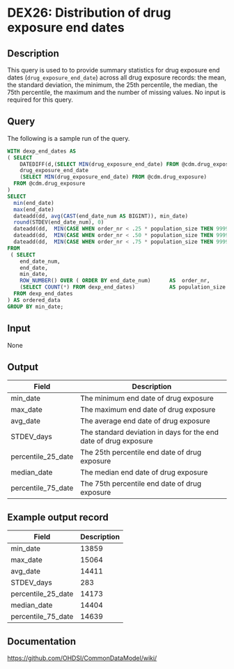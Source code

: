 <!---
Group:drug exposure
Name:DEX26 Distribution of drug exposure end dates
Author:Patrick Ryan
CDM Version: 5.3
-->

# DEX26: Distribution of drug exposure end dates

## Description
This query is used to to provide summary statistics for drug exposure end dates (`drug_exposure_end_date`) across all drug
exposure records: the mean, the standard deviation, the minimum, the 25th percentile, the median, the 75th percentile,
the maximum and the number of missing values. No input is required for this query.

## Query
The following is a sample run of the query.

```sql
WITH dexp_end_dates AS
( SELECT
    DATEDIFF(d,(SELECT MIN(drug_exposure_end_date) FROM @cdm.drug_exposure), drug_exposure_end_date) AS end_date_num,
    drug_exposure_end_date                                                                           AS end_date,
    (SELECT MIN(drug_exposure_end_date) FROM @cdm.drug_exposure)                                     AS min_date
  FROM @cdm.drug_exposure
)
SELECT
  min(end_date)                                                                                             AS min_date,
  max(end_date)                                                                                             AS max_date,
  dateadd(dd, avg(CAST(end_date_num AS BIGINT)), min_date)                                                                  AS avg_date,
  round(STDEV(end_date_num), 0)                                                                             AS stdev_days,
  dateadd(dd,  MIN(CASE WHEN order_nr < .25 * population_size THEN 999999 ELSE end_date_num END), min_date) AS percentile_25_date,
  dateadd(dd,  MIN(CASE WHEN order_nr < .50 * population_size THEN 999999 ELSE end_date_num END), min_date) AS median_date,
  dateadd(dd,  MIN(CASE WHEN order_nr < .75 * population_size THEN 999999 ELSE end_date_num END), min_date) AS percentile_75_date
FROM
 ( SELECT
    end_date_num,                                                              
    end_date,
    min_date,
    ROW_NUMBER() OVER ( ORDER BY end_date_num)      AS  order_nr,
    (SELECT COUNT(*) FROM dexp_end_dates)           AS population_size
  FROM dexp_end_dates
) AS ordered_data
GROUP BY min_date;
```

## Input

 None

## Output

|  Field |  Description |
| --- | --- |
| min_date | The minimum end date of drug exposure |
| max_date | The maximum end date of drug exposure |
| avg_date | The average end date of drug exposure |
| STDEV_days | The standard deviation in days for the end date of drug exposure |
| percentile_25_date | The 25th percentile end date of drug exposure |
| median_date | The median end date of drug exposure |
| percentile_75_date | The 75th percentile end date of drug exposure |

## Example output record

|  Field |  Description |
| --- | --- |
| min_date | 13859 |
| max_date | 15064 |
| avg_date | 14411 |
| STDEV_days | 283 |
| percentile_25_date | 14173 |
| median_date | 14404 |
| percentile_75_date | 14639 |

## Documentation
https://github.com/OHDSI/CommonDataModel/wiki/
